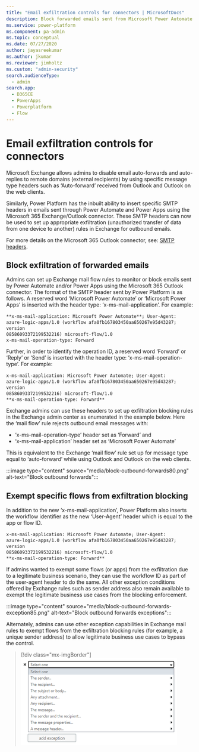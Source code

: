 ```yaml
---
title: "Email exfiltration controls for connectors | MicrosoftDocs"
description: Block forwarded emails sent from Microsoft Power Automate.
ms.service: power-platform
ms.component: pa-admin
ms.topic: conceptual
ms.date: 07/27/2020
author: jayasreekumar
ms.author: jkumar
ms.reviewer: jimholtz
ms.custom: "admin-security"
search.audienceType: 
  - admin
search.app:
  - D365CE
  - PowerApps
  - Powerplatform
  - Flow
---
```

# Email exfiltration controls for connectors

 Microsoft Exchange allows admins to disable email auto-forwards and auto-replies to remote domains (external recipients) by using specific message type headers such as ‘Auto-forward’ received from Outlook and Outlook on the web clients.  

Similarly, Power Platform has the inbuilt ability to insert specific SMTP headers in emails sent through Power Automate and Power Apps using the Microsoft 365 Exchange/Outlook connector. These SMTP headers can now be used to set up appropriate exfiltration (unauthorized transfer of data from one device to another) rules in Exchange for outbound emails.  

For more details on the Microsoft 365 Outlook connector, see: [SMTP headers](https://docs.microsoft.com/connectors/office365/#smtp-headers). 

## Block exfiltration of forwarded emails 

Admins can set up Exchange mail flow rules to monitor or block emails sent by Power Automate and/or Power Apps using the Microsoft 365 Outlook connector. The format of the SMTP header sent by Power Platform is as follows. A reserved word ‘Microsoft Power Automate’ or ‘Microsoft Power Apps’ is inserted with the header type: ‘x-ms-mail-application’. For example:

```
**x-ms-mail-application: Microsoft Power Automate**; User-Agent: 
azure-logic-apps/1.0 (workflow afa0fb167803450aa650267e95d43287; version 
08586093372199532216) microsoft-flow/1.0 
x-ms-mail-operation-type: Forward 
```

Further, in order to identify the operation ID, a reserved word ‘Forward’ or ‘Reply’ or ‘Send’ is inserted with the header type: ‘x-ms-mail-operation-type’. For example:

```
x-ms-mail-application: Microsoft Power Automate; User-Agent: 
azure-logic-apps/1.0 (workflow afa0fb167803450aa650267e95d43287; version 
08586093372199532216) microsoft-flow/1.0 
**x-ms-mail-operation-type: Forward**
```

Exchange admins can use these headers to set up exfiltration blocking rules in the Exchange admin center as enumerated in the example below. Here the ‘mail flow’ rule rejects outbound email messages with:  

- ‘x-ms-mail-operation-type’ header set as ‘Forward’ and  
- ‘x-ms-mail-application’ header set as ‘Microsoft Power Automate’  

This is equivalent to the Exchange ‘mail flow’ rule set up for message type equal to ‘auto-forward’ while using Outlook and Outlook on the web clients. 

:::image type="content" source="media/block-outbound-forwards80.png" alt-text="Block outbound forwards":::

## Exempt specific flows from exfiltration blocking

In addition to the new ‘x-ms-mail-application’, Power Platform also inserts the workflow identifier as the new ‘User-Agent’ header which is equal to the app or flow ID.  

```
x-ms-mail-application: Microsoft Power Automate; User-Agent: 
azure-logic-apps/1.0 (workflow afa0fb167803450aa650267e95d43287; version 
08586093372199532216) microsoft-flow/1.0 
**x-ms-mail-operation-type: Forward**
```

If admins wanted to exempt some flows (or apps) from the exfiltration due to a legitimate business scenario, they can use the workflow ID as part of the user-agent header to do the same. All other exception conditions offered by Exchange rules such as sender address also remain available to exempt the legitimate business use cases from the blocking enforcement. 

:::image type="content" source="media/block-outbound-forwards-exception85.png" alt-text="Block outbound forwards exceptions":::

Alternately, admins can use other exception capabilities in Exchange mail rules to exempt flows from the exfiltration blocking rules (for example, a unique sender address) to allow legitimate business use cases to bypass the control. 

> [!div class="mx-imgBorder"] 
> ![Block outbound forwards exception list](media/block-outbound-forwards-exception-list85.png "Block outbound forwards exception list")